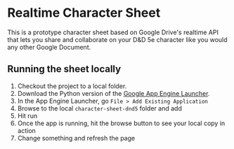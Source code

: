 # Realtime Character Sheet
This is a prototype character sheet based on Google Drive's realtime API that lets
you share and collaborate on your D&D 5e character like you would any other Google Document.

## Running the sheet locally
1. Checkout the project to a local folder.
2. Download the Python version of the [Google App Engine Launcher](http://developers.google.com/appengine/downloads).
3. In the App Engine Launcher, go `File > Add Existing Application`
4. Browse to the local `character-sheet-dnd5` folder and add
5. Hit run
6. Once the app is running, hit the browse button to see your local copy in action
7. Change something and refresh the page
